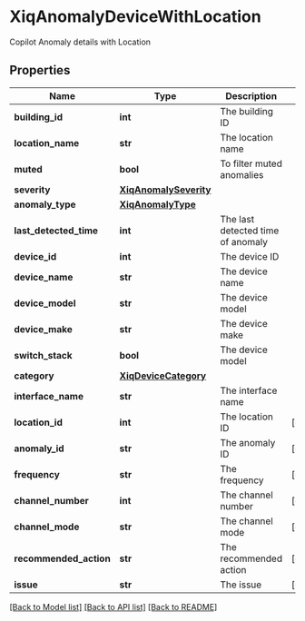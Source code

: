# XiqAnomalyDeviceWithLocation

Copilot Anomaly details with Location
## Properties
Name | Type | Description | Notes
------------ | ------------- | ------------- | -------------
**building_id** | **int** | The building ID | 
**location_name** | **str** | The location name | 
**muted** | **bool** | To filter muted anomalies | 
**severity** | [**XiqAnomalySeverity**](XiqAnomalySeverity.md) |  | 
**anomaly_type** | [**XiqAnomalyType**](XiqAnomalyType.md) |  | 
**last_detected_time** | **int** | The last detected time of anomaly | 
**device_id** | **int** | The device ID | 
**device_name** | **str** | The device name | 
**device_model** | **str** | The device model | 
**device_make** | **str** | The device make | 
**switch_stack** | **bool** | The device model | 
**category** | [**XiqDeviceCategory**](XiqDeviceCategory.md) |  | 
**interface_name** | **str** | The interface name | 
**location_id** | **int** | The location ID | [optional] 
**anomaly_id** | **str** | The anomaly ID | [optional] 
**frequency** | **str** | The frequency | [optional] 
**channel_number** | **int** | The channel number | [optional] 
**channel_mode** | **str** | The channel mode | [optional] 
**recommended_action** | **str** | The recommended action | [optional] 
**issue** | **str** | The issue | [optional] 

[[Back to Model list]](../README.md#documentation-for-models) [[Back to API list]](../README.md#documentation-for-api-endpoints) [[Back to README]](../README.md)


